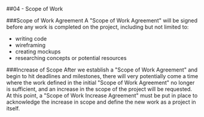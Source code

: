 ##04 - Scope of Work

###Scope of Work Agreement
A "Scope of Work Agreement" will be signed before any work is completed on the project, including but not limited to:
  - writing code
  - wireframing
  - creating mockups
  - researching concepts or potential resources

###Increase of Scope
After we establish a "Scope of Work Agreement" and begin to hit deadlines and milestones, there will very potentially come a time where the work defined in the initial "Scope of Work Agreement" no longer is sufficient, and an increase in the scope of the project will be requested. At this point, a "Scope of Work Increase Agreement" must be put in place to acknowledge the increase in scope and define the new work as a project in itself.

